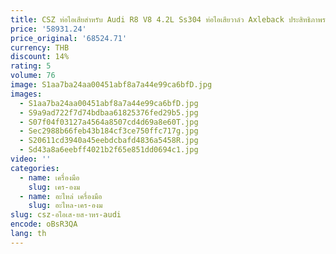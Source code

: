 ```yaml
---
title: CSZ ท่อไอเสียสําหรับ Audi R8 V8 4.2L Ss304 ท่อไอเสียวาล์ว Axleback ประสิทธิภาพระบบไอเสีย
price: '58931.24'
price_original: '68524.71'
currency: THB
discount: 14%
rating: 5
volume: 76
image: S1aa7ba24aa00451abf8a7a44e99ca6bfD.jpg
images:
  - S1aa7ba24aa00451abf8a7a44e99ca6bfD.jpg
  - S9a9ad722f7d74bdbaa61825376fed29b5.jpg
  - S07f04f03127a4564a8507cd4d69a8e60T.jpg
  - Sec2988b66feb43b184cf3ce750ffc717g.jpg
  - S20611cd3940a45eebdcbafd4836a5458R.jpg
  - Sd43a8a6eebff4021b2f65e851dd0694c1.jpg
video: ''
categories:
  - name: เครื่องมือ
    slug: เคร-องม
  - name: อะไหล่ เครื่องมือ
    slug: อะไหล-เคร-องม
slug: csz-อไอเส-ยส-าหร-audi
encode: oBsR3QA
lang: th
---
```

  